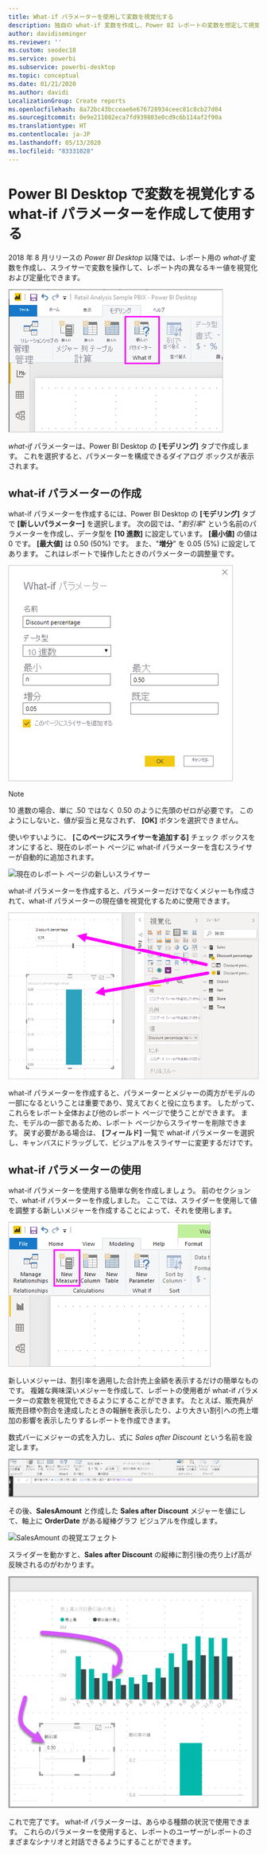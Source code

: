 ```yaml
---
title: What-if パラメーターを使用して変数を視覚化する
description: 独自の what-if 変数を作成し、Power BI レポートの変数を想定して視覚化します
author: davidiseminger
ms.reviewer: ''
ms.custom: seodec18
ms.service: powerbi
ms.subservice: powerbi-desktop
ms.topic: conceptual
ms.date: 01/21/2020
ms.author: davidi
LocalizationGroup: Create reports
ms.openlocfilehash: 8a72bc43bcceae6e676728934ceec81c8cb27d04
ms.sourcegitcommit: 0e9e211082eca7fd939803e0cd9c6b114af2f90a
ms.translationtype: HT
ms.contentlocale: ja-JP
ms.lasthandoff: 05/13/2020
ms.locfileid: "83331028"
---
```

# <a name="create-and-use-what-if-parameters-to-visualize-variables-in-power-bi-desktop"></a>Power BI Desktop で変数を視覚化する what-if パラメーターを作成して使用する

2018 年 8 月リリースの *Power BI Desktop* 以降では、レポート用の *what-if* 変数を作成し、スライサーで変数を操作して、レポート内の異なるキー値を視覚化および定量化できます。

![新しいパラメーターのオプション](media/desktop-what-if/what-if_01.png)

*what-if* パラメーターは、Power BI Desktop の **[モデリング]** タブで作成します。 これを選択すると、パラメーターを構成できるダイアログ ボックスが表示されます。

## <a name="creating-a-what-if-parameter"></a>what-if パラメーターの作成

what-if パラメーターを作成するには、Power BI Desktop の **[モデリング]** タブで **[新しいパラメーター]** を選択します。 次の図では、"*割引率*" という名前のパラメーターを作成し、データ型を **[10 進数]** に設定しています。 **[最小値]** の値は 0 です。 **[最大値]** は 0.50 (50%) です。 また、"**増分**" を 0.05 (5%) に設定してあります。 これはレポートで操作したときのパラメーターの調整量です。

![what-if パラメーターの値](media/desktop-what-if/what-if_02.png)

> [!NOTE]
> 10 進数の場合、単に .50 ではなく 0.50 のように先頭のゼロが必要です。 このようにしないと、値が妥当と見なされず、 **[OK]** ボタンを選択できません。
> 
> 

使いやすいように、 **[このページにスライサーを追加する]** チェック ボックスをオンにすると、現在のレポート ページに what-if パラメーターを含むスライサーが自動的に追加されます。

![現在のレポート ページの新しいスライサー](media/desktop-what-if/what-if_03.png)

what-if パラメーターを作成すると、パラメーターだけでなくメジャーも作成されて、what-if パラメーターの現在値を視覚化するために使用できます。

![what-if パラメーターに対して作成されたメジャー](media/desktop-what-if/what-if_04.png)

what-if パラメーターを作成すると、パラメーターとメジャーの両方がモデルの一部になるということは重要であり、覚えておくと役に立ちます。 したがって、これらをレポート全体および他のレポート ページで使うことができます。 また、モデルの一部であるため、レポート ページからスライサーを削除できます。 戻す必要がある場合は、 **[フィールド]** 一覧で what-if パラメーターを選択し、キャンバスにドラッグして、ビジュアルをスライサーに変更するだけです。

## <a name="using-a-what-if-parameter"></a>what-if パラメーターの使用

what-if パラメーターを使用する簡単な例を作成しましょう。 前のセクションで、what-if パラメーターを作成しました。 ここでは、スライダーを使用して値を調整する新しいメジャーを作成することによって、それを使用します。

![パラメーターで使用する新しいメジャーを追加する](media/desktop-what-if/what-if_05.png)

新しいメジャーは、割引率を適用した合計売上金額を表示するだけの簡単なものです。 複雑な興味深いメジャーを作成して、レポートの使用者が what-if パラメーターの変数を視覚化できるようにすることができます。 たとえば、販売員が販売目標や割合を達成したときの報酬を表示したり、より大きい割引への売上増加の影響を表示したりするレポートを作成できます。

数式バーにメジャーの式を入力し、式に *Sales after Discount* という名前を設定します。

![Sales after Discount の定義](media/desktop-what-if/what-if_06.png)

その後、**SalesAmount** と作成した **Sales after Discount** メジャーを値にして、軸上に **OrderDate** がある縦棒グラフ ビジュアルを作成します。

![SalesAmount の視覚エフェクト](media/desktop-what-if/what-if_07.png)

スライダーを動かすと、**Sales after Discount** の縦棒に割引後の売り上げ高が反映されるのがわかります。

![スライダーと視覚エフェクトの対話](media/desktop-what-if/what-if_08.png)

これで完了です。 what-if パラメーターは、あらゆる種類の状況で使用できます。 これらのパラメーターを使用すると、レポートのユーザーがレポートのさまざまなシナリオと対話できるようにすることができます。
